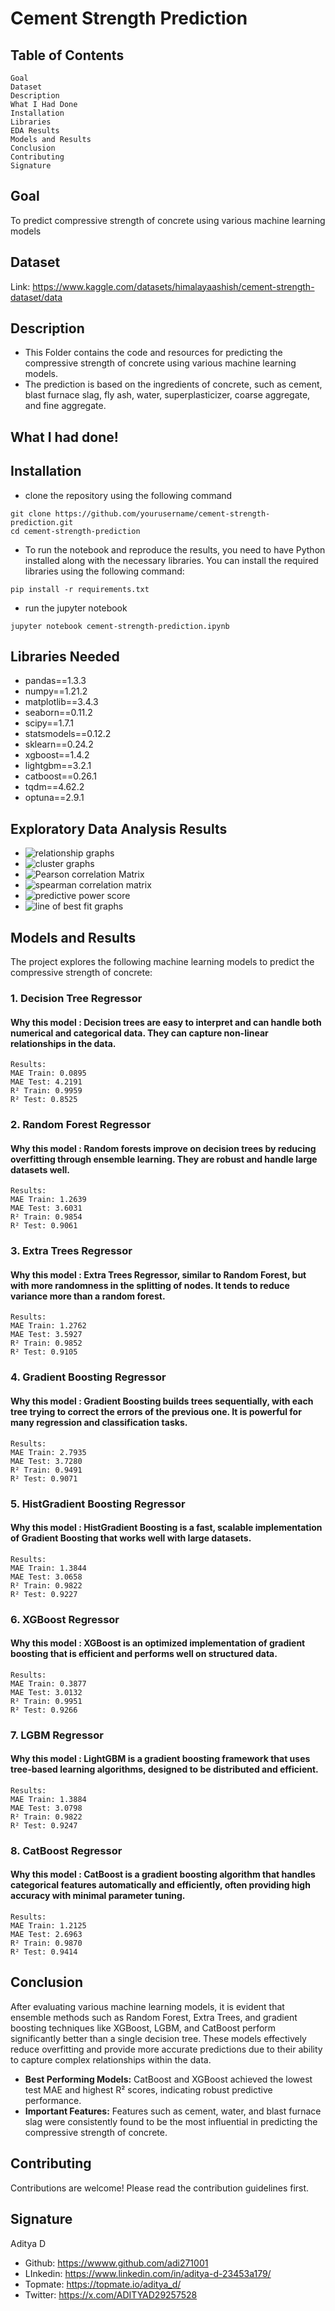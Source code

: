# Cement Strength Prediction

## Table of Contents

```
Goal
Dataset
Description
What I Had Done
Installation
Libraries
EDA Results
Models and Results
Conclusion
Contributing
Signature
```

## Goal

To predict compressive strength of concrete using various machine learning models


## Dataset

Link: https://www.kaggle.com/datasets/himalayaashish/cement-strength-dataset/data


## Description

* This Folder contains the code and resources for predicting the compressive strength of concrete using various machine learning models. 
* The prediction is based on the ingredients of concrete, such as cement, blast furnace slag, fly ash, water, superplasticizer, coarse aggregate, and fine aggregate.


## What I had done!
## Installation
* clone the repository using the following command

```
git clone https://github.com/yourusername/cement-strength-prediction.git
cd cement-strength-prediction
```

* To run the notebook and reproduce the results, you need to have Python installed along with the
necessary libraries. You can install the required libraries using the following command:

```
pip install -r requirements.txt
```

* run the jupyter notebook

```
jupyter notebook cement-strength-prediction.ipynb
```

## Libraries Needed

* pandas==1.3.3
* numpy==1.21.2
* matplotlib==3.4.3
* seaborn==0.11.2
* scipy==1.7.1
* statsmodels==0.12.2
* sklearn==0.24.2
* xgboost==1.4.2
* lightgbm==3.2.1
* catboost==0.26.1
* tqdm==4.62.2
* optuna==2.9.1

## Exploratory Data Analysis Results

* ![relationship graphs](https://github.com/adi271001/ML-Crate/blob/cement-strength/Cement%20Strength%20Prediction/images/__results___8_0.png?raw=true)
* ![cluster graphs](https://github.com/adi271001/ML-Crate/blob/cement-strength/Cement%20Strength%20Prediction/images/__results___9_0.png?raw=true)
* ![Pearson correlation Matrix](https://github.com/adi271001/ML-Crate/blob/cement-strength/Cement%20Strength%20Prediction/images/__results___10_0.png?raw=true)
* ![spearman correlation matrix](https://github.com/adi271001/ML-Crate/blob/cement-strength/Cement%20Strength%20Prediction/images/__results___11_0.png?raw=true)
* ![predictive power score](https://github.com/adi271001/ML-Crate/blob/cement-strength/Cement%20Strength%20Prediction/images/__results___12_0.png?raw=true)
* ![line of best fit graphs](https://github.com/adi271001/ML-Crate/blob/cement-strength/Cement%20Strength%20Prediction/images/__results___13_0.png?raw=true)


## Models and Results

The project explores the following machine learning models to predict the compressive strength of concrete:

### 1. Decision Tree Regressor

#### Why this model : Decision trees are easy to interpret and can handle both numerical and categorical data. They can capture non-linear relationships in the data.

```
Results:
MAE Train: 0.0895
MAE Test: 4.2191
R² Train: 0.9959
R² Test: 0.8525
```
### 2. Random Forest Regressor

#### Why this model : Random forests improve on decision trees by reducing overfitting through ensemble learning. They are robust and handle large datasets well.

```
Results:
MAE Train: 1.2639
MAE Test: 3.6031
R² Train: 0.9854
R² Test: 0.9061
```
### 3. Extra Trees Regressor

#### Why this model :  Extra Trees Regressor, similar to Random Forest, but with more randomness in the splitting of nodes. It tends to reduce variance more than a random forest.

```
Results:
MAE Train: 1.2762
MAE Test: 3.5927
R² Train: 0.9852
R² Test: 0.9105
```
### 4. Gradient Boosting Regressor

#### Why this model : Gradient Boosting builds trees sequentially, with each tree trying to correct the errors of the previous one. It is powerful for many regression and classification tasks.

```
Results:
MAE Train: 2.7935
MAE Test: 3.7280
R² Train: 0.9491
R² Test: 0.9071
```
### 5. HistGradient Boosting Regressor

#### Why this model : HistGradient Boosting is a fast, scalable implementation of Gradient Boosting that works well with large datasets.

```
Results:
MAE Train: 1.3844
MAE Test: 3.0658
R² Train: 0.9822
R² Test: 0.9227
```
### 6. XGBoost Regressor

#### Why this model : XGBoost is an optimized implementation of gradient boosting that is efficient and performs well on structured data.

```
Results:
MAE Train: 0.3877
MAE Test: 3.0132
R² Train: 0.9951
R² Test: 0.9266
```
### 7. LGBM Regressor

#### Why this model : LightGBM is a gradient boosting framework that uses tree-based learning algorithms, designed to be distributed and efficient.

```
Results:
MAE Train: 1.3884
MAE Test: 3.0798
R² Train: 0.9822
R² Test: 0.9247
```
### 8. CatBoost Regressor

#### Why this model : CatBoost is a gradient boosting algorithm that handles categorical features automatically and efficiently, often providing high accuracy with minimal parameter tuning.

```
Results:
MAE Train: 1.2125
MAE Test: 2.6963
R² Train: 0.9870
R² Test: 0.9414
```

## Conclusion
After evaluating various machine learning models, it is evident that ensemble methods such as Random Forest, Extra Trees, and gradient boosting techniques like XGBoost, LGBM, and CatBoost perform significantly better than a single decision tree. These models effectively reduce overfitting and provide more accurate predictions due to their ability to capture complex relationships within the data.

- **Best Performing Models:** CatBoost and XGBoost achieved the lowest test MAE and highest R² scores, indicating robust predictive performance.
- **Important Features:** Features such as cement, water, and blast furnace slag were consistently found to be the most influential in predicting the compressive strength of concrete.

## Contributing

Contributions are welcome! Please read the contribution guidelines first.

## Signature
Aditya D
* Github: https://wwww.github.com/adi271001
* LInkedin: https://www.linkedin.com/in/aditya-d-23453a179/
* Topmate: https://topmate.io/aditya_d/
* Twitter: https://x.com/ADITYAD29257528


